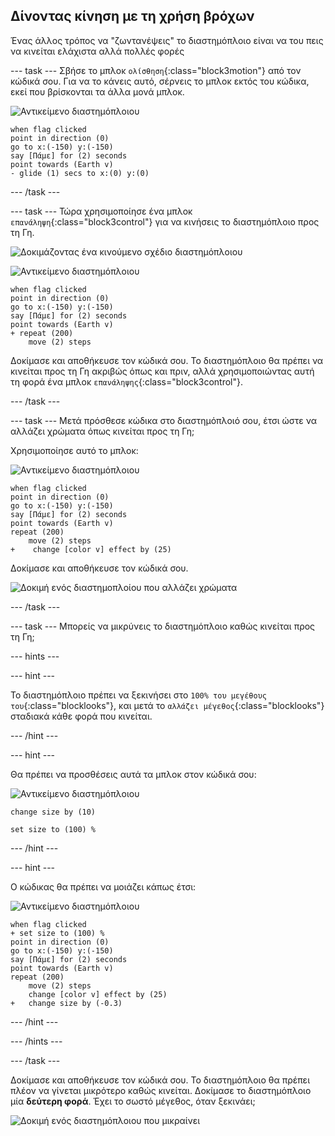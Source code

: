 ## Δίνοντας κίνηση με τη χρήση βρόχων

Ένας άλλος τρόπος να "ζωντανέψεις" το διαστημόπλοιο είναι να του πεις να κινείται ελάχιστα αλλά πολλές φορές

--- task --- Σβήσε το μπλοκ `ολίσθηση`{:class="block3motion"} από τον κώδικά σου. Για να το κάνεις αυτό, σέρνεις το μπλοκ εκτός του κώδικα, εκεί που βρίσκονται τα άλλα μονά μπλοκ.

![Αντικείμενο διαστημόπλοιου](images/sprite-spaceship.png)

```blocks3
when flag clicked
point in direction (0)
go to x:(-150) y:(-150)
say [Πάμε] for (2) seconds
point towards (Earth v)
- glide (1) secs to x:(0) y:(0)
```

--- /task ---

--- task --- Τώρα χρησιμοποίησε ένα μπλοκ `επανάληψη`{:class="block3control"} για να κινήσεις το διαστημόπλοιο προς τη Γη.

![Δοκιμάζοντας ένα κινούμενο σχέδιο διαστημόπλοιου](images/space-animate-stage.png)

![Αντικείμενο διαστημόπλοιου](images/sprite-spaceship.png)

```blocks3
when flag clicked
point in direction (0)
go to x:(-150) y:(-150)
say [Πάμε] for (2) seconds
point towards (Earth v)
+ repeat (200)
    move (2) steps
```

Δοκίμασε και αποθήκευσε τον κώδικά σου. Το διαστημόπλοιο θα πρέπει να κινείται προς τη Γη ακριβώς όπως και πριν, αλλά χρησιμοποιώντας αυτή τη φορά ένα μπλοκ `επανάληψης`{:class="block3control"}.

--- /task ---

--- task --- Μετά πρόσθεσε κώδικα στο διαστημόπλοιό σου, έτσι ώστε να αλλάζει χρώματα όπως κινείται προς τη Γη;

Χρησιμοποίησε αυτό το μπλοκ:

![Αντικείμενο διαστημόπλοιου](images/sprite-spaceship.png)

```blocks3
when flag clicked
point in direction (0)
go to x:(-150) y:(-150)
say [Πάμε] for (2) seconds
point towards (Earth v)
repeat (200)
    move (2) steps
+    change [color v] effect by (25)
```

Δοκίμασε και αποθήκευσε τον κώδικά σου.

![Δοκιμή ενός διαστημοπλοίου που αλλάζει χρώματα](images/space-colour-test.png)

--- /task ---

--- task --- Μπορείς να μικρύνεις το διαστημόπλοιο καθώς κινείται προς τη Γη;

--- hints ---


--- hint ---

Το διαστημόπλοιο πρέπει να ξεκινήσει στο `100% του μεγέθους του`{:class="blocklooks"}, και μετά το `αλλάζει μέγεθος`{:class="blocklooks"} σταδιακά κάθε φορά που κινείται.

--- /hint ---

--- hint ---

Θα πρέπει να προσθέσεις αυτά τα μπλοκ στον κώδικά σου:

![Αντικείμενο διαστημόπλοιου](images/sprite-spaceship.png)

```blocks3
change size by (10)

set size to (100) %
```

--- /hint ---

--- hint ---

Ο κώδικας θα πρέπει να μοιάζει κάπως έτσι:

![Αντικείμενο διαστημόπλοιου](images/sprite-spaceship.png)

```blocks3
when flag clicked
+ set size to (100) %
point in direction (0)
go to x:(-150) y:(-150)
say [Πάμε] for (2) seconds
point towards (Earth v)
repeat (200)
    move (2) steps
    change [color v] effect by (25)
+   change size by (-0.3)
```

--- /hint ---

--- /hints ---

--- /task ---

Δοκίμασε και αποθήκευσε τον κώδικά σου. Το διαστημόπλοιο θα πρέπει πλέον να γίνεται μικρότερο καθώς κινείται. Δοκίμασε το διαστημόπλοιο μία **δεύτερη φορά**. Έχει το σωστό μέγεθος, όταν ξεκινάει;

![Δοκιμή ενός διαστημόπλοιου που μικραίνει](images/space-size-test.png)

